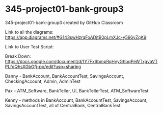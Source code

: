 # 345-project01-bank-group3
345-project01-bank-group3 created by GitHub Classroom

Link to all the diagrams: https://app.diagrams.net/#G143swHzrqFoADjtB0pLmXJc-y596yZqK9

Link to User Test Script: 

Break Down: https://docs.google.com/document/d/1Y7Fx6bmpRqHyyGhbqPeWTxgvaVTPLfdQhsXGbOfj-po/edit?usp=sharing

Danny - BankAccount, BankAccountTest, SavingsAccount, CheckingAccount, Admin, AdminTest

Pax - ATM_Software, BankTeller, UI, BankTellerTest, ATM_SoftwareTest

Kenny - methods in BankAccount, BankAccountTest, SavingsAccount, SavingsAccountTest, all of CentralBank, CentralBankTest
